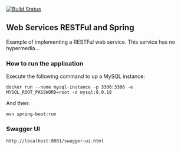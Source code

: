 [![Build Status](https://travis-ci.com/rafael-pieri/api-rest-algaworks.svg?branch=master)](https://travis-ci.com/rafael-pieri/api-rest-algaworks)

## Web Services RESTFul and Spring

Example of implementing a RESTFul web service. This service has no hypermedia...

### How to run the application 
Execute the following command to up a MySQL instance: 

`docker run --name mysql-instance -p 3306:3306 -e MYSQL_ROOT_PASSWORD=root -d mysql:8.0.18`

And then:

`mvn spring-boot:run`

### Swagger UI

`http://localhost:8081/swagger-ui.html`
